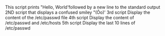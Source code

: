 This script prints "Hello, World'followed by a new line to the standard output
2ND script that displays a confused smiley "(Ôo)'
3rd  script Display the content of the /etc/passwd file
4th script Display the content of /etc/passwd and /etc/hosts
5th script Display the last 10 lines of /etc/passwd
